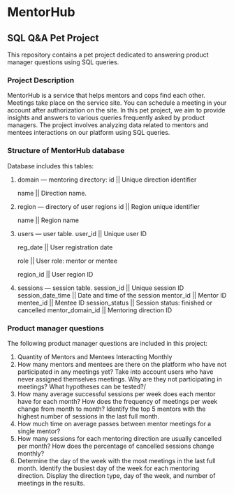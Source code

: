 # MentorHub
## SQL Q&A Pet Project

This repository contains a pet project dedicated to answering product manager questions using SQL queries.

### Project Description
MentorHub is a service that helps mentors and cops find each other. Meetings take place on the service site. You can schedule a meeting in your account after authorization on the site.
In this pet project, we aim to provide insights and answers to various queries frequently asked by product managers. The project involves analyzing data related to mentors and mentees interactions on our platform using SQL queries.

### Structure of MentorHub database
Database includes this tables:
1. domain — mentoring directory:
   id || Unique direction identifier

   name || Direction name.
3. region — directory of user regions
   id || Region unique identifier

   name || Region name
5. users — user table.
   user_id || Unique user ID

   reg_date || User registration date

   role || User role: mentor or mentee

   region_id || User region ID
7. sessions — session table.
   session_id || Unique session ID
   session_date_time || Date and time of the session
   mentor_id || Mentor ID
   mentee_id || Mentee ID
   session_status || Session status: finished or cancelled
   mentor_domain_id || Mentoring direction ID

### Product manager questions
The following product manager questions are included in this project:
1. Quantity of Mentors and Mentees Interacting Monthly
2. How many mentors and mentees are there on the platform who have not participated in any meetings yet? 
Take into account users who have never assigned themselves meetings. 
Why are they not participating in meetings? What hypotheses can be tested?/
3. How many average successful sessions per week does each mentor have for each month? 
How does the frequency of meetings per week change from month to month?
Identify the top 5 mentors with the highest number of sessions in the last full month.
4. How much time on average passes between mentor meetings for a single mentor?
5. How many sessions for each mentoring direction are usually cancelled per month? 
How does the percentage of cancelled sessions change monthly?
6. Determine the day of the week with the most meetings in the last full month.
Identify the busiest day of the week for each mentoring direction. 
Display the direction type, day of the week, and number of meetings in the results. 
